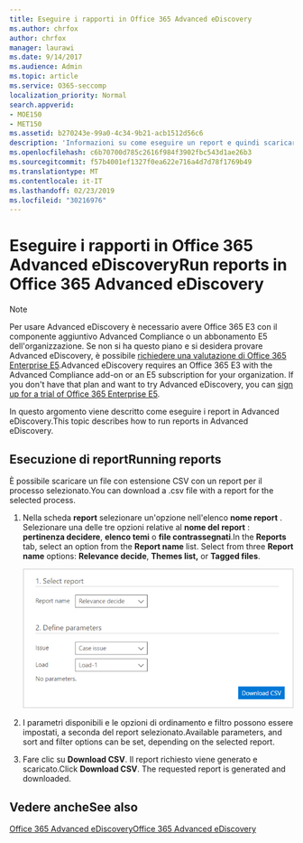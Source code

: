 ```yaml
---
title: Eseguire i rapporti in Office 365 Advanced eDiscovery
ms.author: chrfox
author: chrfox
manager: laurawi
ms.date: 9/14/2017
ms.audience: Admin
ms.topic: article
ms.service: O365-seccomp
localization_priority: Normal
search.appverid:
- MOE150
- MET150
ms.assetid: b270243e-99a0-4c34-9b21-acb1512d56c6
description: 'Informazioni su come eseguire un report e quindi scaricare il relativo file. csv in Office 365 Advanced eDiscovery.  '
ms.openlocfilehash: c6b70700d785c2616f984f3902fbc543d1ae26b3
ms.sourcegitcommit: f57b4001ef1327f0ea622e716a4d7d78f1769b49
ms.translationtype: MT
ms.contentlocale: it-IT
ms.lasthandoff: 02/23/2019
ms.locfileid: "30216976"
---
```

# <a name="run-reports-in-office-365-advanced-ediscovery"></a><span data-ttu-id="e3c96-103">Eseguire i rapporti in Office 365 Advanced eDiscovery</span><span class="sxs-lookup"><span data-stu-id="e3c96-103">Run reports in Office 365 Advanced eDiscovery</span></span>

> [!NOTE]
> <span data-ttu-id="e3c96-p101">Per usare Advanced eDiscovery è necessario avere Office 365 E3 con il componente aggiuntivo Advanced Compliance o un abbonamento E5 dell'organizzazione. Se non si ha questo piano e si desidera provare Advanced eDiscovery, è possibile [richiedere una valutazione di Office 365 Enterprise E5](https://go.microsoft.com/fwlink/p/?LinkID=698279).</span><span class="sxs-lookup"><span data-stu-id="e3c96-p101">Advanced eDiscovery requires an Office 365 E3 with the Advanced Compliance add-on or an E5 subscription for your organization. If you don't have that plan and want to try Advanced eDiscovery, you can [sign up for a trial of Office 365 Enterprise E5](https://go.microsoft.com/fwlink/p/?LinkID=698279).</span></span> 
  
<span data-ttu-id="e3c96-106">In questo argomento viene descritto come eseguire i report in Advanced eDiscovery.</span><span class="sxs-lookup"><span data-stu-id="e3c96-106">This topic describes how to run reports in Advanced eDiscovery.</span></span>
  
## <a name="running-reports"></a><span data-ttu-id="e3c96-107">Esecuzione di report</span><span class="sxs-lookup"><span data-stu-id="e3c96-107">Running reports</span></span>

<span data-ttu-id="e3c96-108">È possibile scaricare un file con estensione CSV con un report per il processo selezionato.</span><span class="sxs-lookup"><span data-stu-id="e3c96-108">You can download a .csv file with a report for the selected process.</span></span>
  
1. <span data-ttu-id="e3c96-p102">Nella scheda **report** selezionare un'opzione nell'elenco **nome report** . Selezionare una delle tre opzioni relative al **nome del report** : **pertinenza decidere**, **elenco temi** o **file contrassegnati**.</span><span class="sxs-lookup"><span data-stu-id="e3c96-p102">In the **Reports** tab, select an option from the **Report name** list. Select from three **Report name** options: **Relevance decide**, **Themes list,** or **Tagged files**.</span></span>
    
    ![Report di analisi di eDiscovery](media/f16aee7a-508f-4acc-99bc-a2c8dec01312.png)
  
2. <span data-ttu-id="e3c96-112">I parametri disponibili e le opzioni di ordinamento e filtro possono essere impostati, a seconda del report selezionato.</span><span class="sxs-lookup"><span data-stu-id="e3c96-112">Available parameters, and sort and filter options can be set, depending on the selected report.</span></span> 
    
3. <span data-ttu-id="e3c96-p103">Fare clic su **Download CSV**. Il report richiesto viene generato e scaricato.</span><span class="sxs-lookup"><span data-stu-id="e3c96-p103">Click **Download CSV**. The requested report is generated and downloaded.</span></span>
    
## <a name="see-also"></a><span data-ttu-id="e3c96-115">Vedere anche</span><span class="sxs-lookup"><span data-stu-id="e3c96-115">See also</span></span>

[<span data-ttu-id="e3c96-116">Office 365 Advanced eDiscovery</span><span class="sxs-lookup"><span data-stu-id="e3c96-116">Office 365 Advanced eDiscovery</span></span>](office-365-advanced-ediscovery.md)

